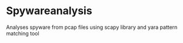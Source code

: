 # Spywareanalysis
Analyses spyware from pcap files using scapy library and yara pattern matching tool

